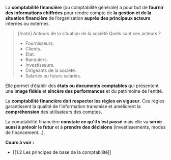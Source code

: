 La **comptabilité financière** (ou comptabilité générale) a pour but de **fournir des informations chiffrées** pour rendre compte de **la gestion et de la situation financière** de l’organisation **auprès des principaux acteurs** internes ou externes.

>[!note] Acteurs de la situation de la société 
>Quels sont ces acteurs ?
> - Fournisseurs.
> - Clients.
> - Etat.
> - Banquiers.
> - Investisseurs.
> - Dirigeants de la société.
> - Salariés ou futurs salariés.

Elle permet d’établir des **états ou documents comptables** qui présentent une **image fidèle** et **sincère des performances** et du patrimoine de l’entité.

La **comptabilité financière doit respecter les règles en vigueur**. Ces règles garantissent la qualité de l’information transmise et améliorent la **compréhension** des utilisateurs des comptes.

La comptabilité financière **constate ce qu'il s’est passé** mais elle va **servir aussi à prévoir le futur** et à **prendre des décisions** (investissements, modes de financement…).

**Cours à voir :**
- [[1.2 Les principes de base de la comptabilité]]